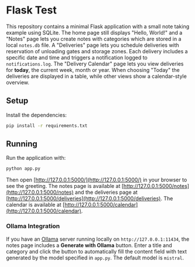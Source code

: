 # Flask Test

This repository contains a minimal Flask application with a small note taking
example using SQLite. The home page still displays "Hello, World!" and a
"Notes" page lets you create notes with categories which are stored in a local
`notes.db` file. A "Deliveries" page lets you schedule deliveries with
reservation of unloading gates and storage zones. Each delivery includes a
specific date and time and triggers a notification logged to `notifications.log`.
The "Delivery Calendar" page lets you view deliveries for **today**, the
current week, month or year. When choosing "Today" the deliveries are displayed
in a table, while other views show a calendar-style overview.

## Setup

Install the dependencies:

```bash
pip install -r requirements.txt
```

## Running

Run the application with:

```bash
python app.py
```

Then open [http://127.0.0.1:5000/](http://127.0.0.1:5000/) in your browser to see
the greeting. The notes page is available at
[http://127.0.0.1:5000/notes](http://127.0.0.1:5000/notes) and the deliveries
page at
[http://127.0.0.1:5000/deliveries](http://127.0.0.1:5000/deliveries). The
calendar is available at
[http://127.0.0.1:5000/calendar](http://127.0.0.1:5000/calendar).

### Ollama Integration

If you have an [Ollama](https://ollama.ai) server running locally on
`http://127.0.0.1:11434`, the notes page includes a **Generate with Ollama**
button. Enter a title and category and click the button to automatically fill
the content field with text generated by the model specified in `app.py`. The
default model is `mistral`.
